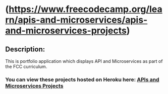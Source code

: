 # (https://www.freecodecamp.org/learn/apis-and-microservices/apis-and-microservices-projects)

## Description:

This is portfolio application which displays API and Microservices as part of the FCC curriculum.

### You can view these projects hosted on Heroku here: [APIs and Microservices Projects](https://dashboard.heroku.com/apps/daveyc-programmer-portfolio)
